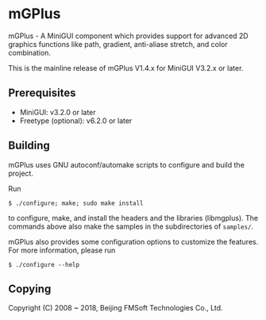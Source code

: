# mGPlus

mGPlus - A MiniGUI component which provides support for advanced 2D graphics 
functions like path, gradient, anti-aliase stretch, and color combination.

This is the mainline release of mGPlus V1.4.x for MiniGUI V3.2.x or later.

## Prerequisites

  * MiniGUI: v3.2.0 or later
  * Freetype (optional): v6.2.0 or later

## Building

mGPlus uses GNU autoconf/automake scripts to configure and build the project.

Run

    $ ./configure; make; sudo make install

to configure, make, and install the headers and the libraries (libmgplus).
The commands above also make the samples in the subdirectories of `samples/`.

mGPlus also provides some configuration options to customize the features.
For more information, please run

    $ ./configure --help

## Copying

Copyright (C) 2008 ~ 2018, Beijing FMSoft Technologies Co., Ltd.

